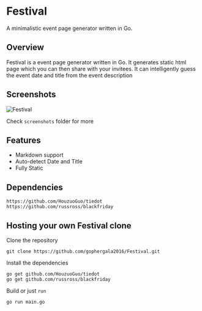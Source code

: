 # Festival

A minimalistic event page generator written in Go.


## Overview
Festival is a event page generator written in Go. It generates static html page which you can then share with your invitees. It can intelligently guess the event date and title from the event description  

## Screenshots

![Festival](https://raw.githubusercontent.com/gophergala2016/Festival/master/public/scr.png)

Check `screenshots` folder for more

## Features
* Markdown support
* Auto-detect Date and Title
* Fully Static

## Dependencies

    https://github.com/HouzuoGuo/tiedot
    https://github.com/russross/blackfriday

## Hosting your own Festival clone

Clone the repository

    git clone https://github.com/gophergala2016/Festival.git

Install the dependencies

    go get github.com/HouzuoGuo/tiedot
    go get github.com/russross/blackfriday

Build or just `run`

    go run main.go

